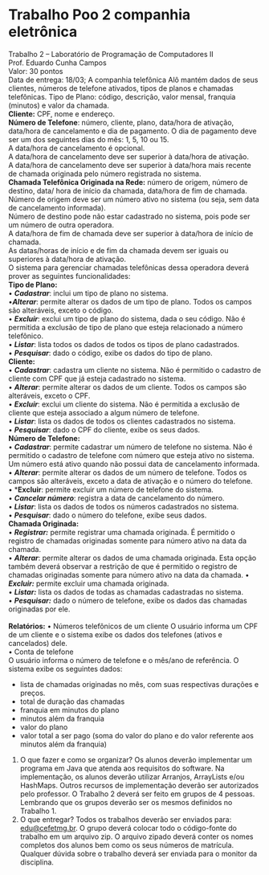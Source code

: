 # Trabalho Poo 2 companhia eletrônica

Trabalho 2 – Laboratório de Programação de Computadores II  
Prof. Eduardo Cunha Campos  
Valor: 30 pontos  
Data de entrega: 18/03;
A companhia telefônica Alô mantém dados de seus clientes, números de telefone ativados, tipos de planos e chamadas telefônicas.
Tipo de Plano: código, descrição, valor mensal, franquia (minutos) e valor da chamada.<br/>
**Cliente:** CPF, nome e endereço.<br/>
**Número de Telefone**: número, cliente, plano, data/hora de ativação, data/hora de cancelamento e dia de pagamento.
O dia de pagamento deve ser um dos seguintes dias do mês: 1, 5, 10 ou 15.<br/>
A data/hora de cancelamento é opcional.<br/>
A data/hora de cancelamento deve ser superior à data/hora de ativação.<br/>
A data/hora de cancelamento deve ser superior à data/hora mais recente de chamada originada pelo número registrada no sistema.<br/>
**Chamada Telefônica Originada na Rede:** número de origem, número de <br/>destino, data/ hora de início da chamada, data/hora de fim de chamada.
Número de origem deve ser um número ativo no sistema (ou seja, sem data de cancelamento informada).<br/>
Número de destino pode não estar cadastrado no sistema, pois pode ser um número de outra operadora.<br/>
A data/hora de fim de chamada deve ser superior à data/hora de início de chamada.<br/>
As datas/horas de início e de fim da chamada devem ser iguais ou superiores à data/hora de ativação.<br/>
O sistema para gerenciar chamadas telefônicas dessa operadora deverá prover as seguintes funcionalidades:<br/>
**Tipo de Plano:**<br/>
• ***Cadastrar***: inclui um tipo de plano no sistema.<br/>
•***Alterar***: permite alterar os dados de um tipo de plano. Todos os campos são alteráveis, exceto o código.<br/>
• ***Excluir***: exclui um tipo de plano do sistema, dada o seu código. Não é permitida a exclusão de tipo de plano que esteja relacionado a número telefônico.<br/>
• ***Listar***: lista todos os dados de todos os tipos de plano cadastrados.<br/>
• ***Pesquisar***: dado o código, exibe os dados do tipo de plano.<br/>
**Cliente:**<br/>
• ***Cadastrar***: cadastra um cliente no sistema. Não é permitido o cadastro de cliente com CPF que já esteja cadastrado no sistema.<br/>
• ***Alterar***: permite alterar os dados de um cliente. Todos os campos são alteráveis, exceto o CPF.<br/>
• ***Excluir***: exclui um cliente do sistema. Não é permitida a exclusão de cliente que esteja associado a algum número de telefone.<br/>
• ***Listar***: lista os dados de todos os clientes cadastrados no sistema.<br/>
• ***Pesquisar***: dado o CPF do cliente, exibe os seus dados.<br/>
**Número de Telefone:**<br/>
• ***Cadastrar***: permite cadastrar um número de telefone no sistema. Não é permitido o cadastro de telefone com número que esteja ativo no sistema. Um número está ativo quando não possui data de cancelamento informada.<br/>
• ***Alterar***: permite alterar os dados de um número de telefone. Todos os campos são alteráveis, exceto a data de ativação e o número do telefone.<br/>
• ***Excluir**: permite excluir um número de telefone do sistema.<br/>
• ***Cancelar número***: registra a data de cancelamento do número.<br/>
• ***Listar***: lista os dados de todos os números cadastrados no sistema.<br/>
• ***Pesquisar***: dado o número do telefone, exibe seus dados.<br/>
**Chamada Originada:**<br/>
• ***Registrar:*** permite registrar uma chamada originada. É permitido o registro de chamadas originadas somente para número ativo na data da chamada.<br/>
• ***Alterar***: permite alterar os dados de uma chamada originada. Esta opção também deverá observar a restrição de que é permitido o registro de chamadas originadas somente para número ativo na data da chamada.
• ***Excluir:*** permite excluir uma chamada originada.<br/>
• ***Listar:*** lista os dados de todas as chamadas cadastradas no sistema.<br/>
• ***Pesquisar:*** dado o número de telefone, exibe os dados das chamadas originadas por ele.<br/><br/>
**Relatórios:**
• Números telefônicos de um cliente
O usuário informa um CPF de um cliente e o sistema exibe os dados dos telefones (ativos e cancelados) dele.<br/>
• Conta de telefone<br/>
O usuário informa o número de telefone e o mês/ano de referência. O sistema exibe os seguintes dados:
- lista de chamadas originadas no mês, com suas respectivas durações e preços.
- total de duração das chamadas
- franquia em minutos do plano
- minutos além da franquia
- valor do plano
- valor total a ser pago (soma do valor do plano e do valor referente aos minutos além da franquia)
1. O que fazer e como se organizar?
Os alunos deverão implementar um programa em Java que atenda aos requisitos do software. Na implementação, os alunos deverão utilizar Arranjos, ArrayLists e/ou HashMaps. Outros recursos de implementação deverão ser autorizados pelo professor.
O Trabalho 2 deverá ser feito em grupos de 4 pessoas. Lembrando que os grupos deverão ser os mesmos definidos no Trabalho 1.
2. O que entregar?
Todos os trabalhos deverão ser enviados para: edu@cefetmg.br. O grupo deverá colocar todo o código-fonte do trabalho em um arquivo zip. O arquivo zipado deverá conter os nomes completos dos alunos bem como os seus números de matrícula. Qualquer dúvida sobre o trabalho deverá ser enviada para o monitor da disciplina.